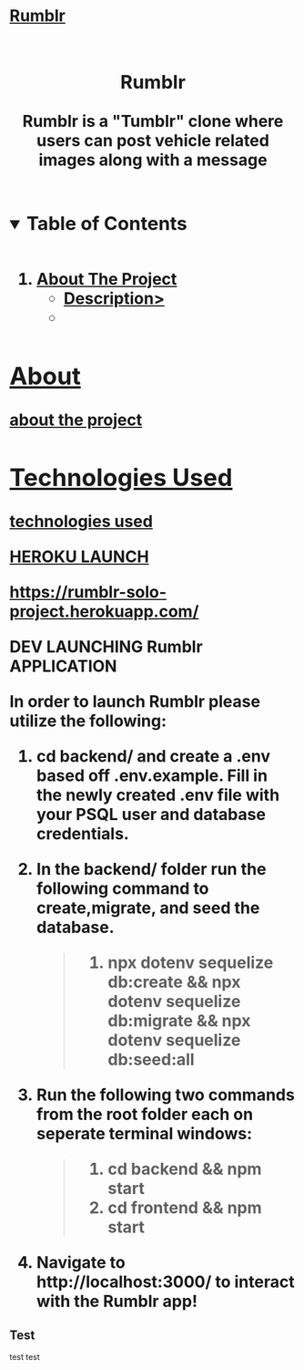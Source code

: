 <p align="center">
 <a href="" alt="">
  <h1>Rumblr<h1>
 </a>
   <h3 align="center">Rumblr</h3>
   <p align="center">Rumblr is a "Tumblr" clone where users can post vehicle related images along with a message</p>
</p>

<details open="open">
 <summary><h3 style="display: inline-block">Table of Contents</h2></summary>
 <ol>
  <li>
   <a href="#test">About The Project</a>
   <ul>
    <li><a href="#about">Description></a></li>
    <li><a href="#technologies-used"</a></li>
   </ul>
  </li>
 </ol>
</details>
     
## About

about the project

## Technologies Used

technologies used

**HEROKU LAUNCH**

https://rumblr-solo-project.herokuapp.com/

**DEV LAUNCHING Rumblr APPLICATION**

In order to launch Rumblr please utilize the following:

 1. 
     cd backend/ and create a .env based off .env.example. Fill in the newly created .env file with your PSQL user and database credentials.

 2. 
    In the backend/ folder run the following command to create,migrate, and seed the database.
    > 1. npx dotenv sequelize db:create && npx dotenv sequelize db:migrate && npx dotenv sequelize db:seed:all

 3. 
    Run the following two commands from the root folder each on seperate terminal windows:
    > 1. cd backend && npm start
    > 2. cd frontend && npm start

 4. Navigate to http://localhost:3000/ to interact with the Rumblr app!


## Test
test test
